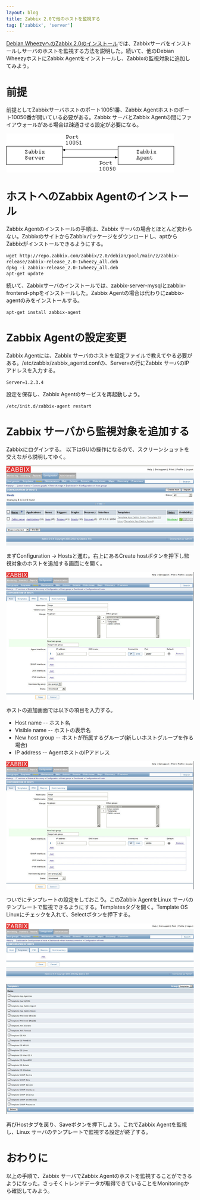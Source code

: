 ```yaml
---
layout: blog
title: Zabbix 2.0で他のホストを監視する
tag: ['zabbix', 'server']
---
```




[Debian WheezyへのZabbix 2.0のインストール](/2013/10/23/zabbix-instration.htm)では、Zabbixサーバをインストールしサーバのホストを監視する方法を説明した。続いて、他のDebian WheezyホストにZabbix Agentをインストールし、Zabbixの監視対象に追加してみよう。

# 前提

前提としてZabbixサーバホストのポート10051番、Zabbix Agentホストのポート10050番が開いている必要がある。Zabbix サーバとZabbix Agentの間にファイアウォールがある場合は疎通させる設定が必要になる。

![Network Requirements](/assets/2013_10_24_network_requirements.png)

# ホストへのZabbix Agentのインストール

Zabbix Agentのインストールの手順は、Zabbix サーバの場合とほとんど変わらない。ZabbixのサイトからZabbixパッケージをダウンロードし、aptからZabbixがインストールできるようにする。

~~~~
wget http://repo.zabbix.com/zabbix/2.0/debian/pool/main/z/zabbix-release/zabbix-release_2.0-1wheezy_all.deb
dpkg -i zabbix-release_2.0-1wheezy_all.deb
apt-get update
~~~~

続いて、Zabbixサーバのインストールでは、zabbix-server-mysqlとzabbix-frontend-phpをインストールした。Zabbix Agentの場合は代わりにzabbix-agentのみをインストールする。

~~~~
apt-get install zabbix-agent
~~~~

# Zabbix Agentの設定変更

Zabbix Agentには、Zabbix サーバのホストを設定ファイルで教えてやる必要がある。/etc/zabbix/zabbix_agentd.confの、Server=の行にZabbix サーバのIPアドレスを入力する。

~~~~
Server=1.2.3.4
~~~~

設定を保存し、Zabbix Agentのサービスを再起動しよう。

~~~~
/etc/init.d/zabbix-agent restart
~~~~

# Zabbix サーバから監視対象を追加する

Zabbixにログインする。
以下はGUIの操作になるので、スクリーンショットを交えながら説明してゆく。

![Config -> Hosts](/assets/2013_10_24_zabbix000.jpg)

まずConfiguration -> Hostsと進む。右上にあるCreate hostボタンを押下し監視対象のホストを追加する画面にを開く。

![Config -> Hosts](/assets/2013_10_24_zabbix001.jpg)

ホストの追加画面では以下の項目を入力する。

- Host name -- ホスト名
- Visible name -- ホストの表示名
- New host group -- ホストが所属するグループ(新しいホストグループを作る場合)
- IP address -- AgentホストのIPアドレス

![Create host](/assets/2013_10_24_zabbix001.jpg)

ついでにテンプレートの設定をしておこう。このZabbix AgentをLinux サーバのテンプレートで監視できるようにする。Templatesタグを開く。Template OS Linuxにチェックを入れて、Selectボタンを押下する。

![Templates](/assets/2013_10_24_zabbix002.jpg)

![Templates](/assets/2013_10_24_zabbix003.jpg)

再びHostタブを戻り、Saveボタンを押下しよう。これでZabbix Agentを監視し、Linux サーバのテンプレートで監視する設定が終了する。

# おわりに

以上の手順で、Zabbix サーバでZabbix Agentのホストを監視することができるようになった。さっそくトレンドデータが取得できていることをMonitoringから確認してみよう。
